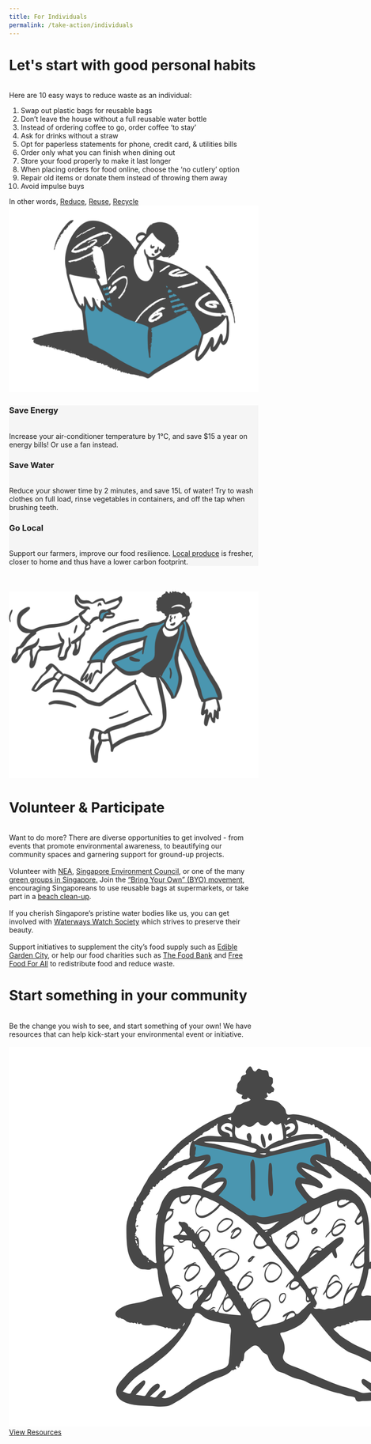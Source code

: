 ```yaml
---
title: For Individuals
permalink: /take-action/individuals
---
```


<div class='container'>

  <div class='grid-row'>
    <div class='grid-column double-column'>
        <div class="lists">
            <h1><b>Let's start with good personal habits</b></h1><br>
                Here are 10 easy ways to reduce waste as an individual: <br>
                <ol>
                <li>Swap out plastic bags for reusable bags </li>
                <li>Don’t leave the house without a full reusable water bottle</li>
                <li>Instead of ordering coffee to go, order coffee ‘to stay’</li>
                <li>Ask for drinks without a straw</li>
                <li>Opt for paperless statements for phone, credit card, & utilities bills</li>
                <li>Order only what you can finish when dining out</li>
                <li>Store your food properly to make it last longer</li>
                <li>When placing orders for food online, choose the ‘no cutlery’ option</li>
                <li>Repair old items or donate them instead of throwing them away</li>
                <li>Avoid impulse buys</li>
                </ol>
                In other words, 
                <a href="https://www.towardszerowaste.gov.sg/reduce">Reduce</a>, 
                <a href="https://www.towardszerowaste.gov.sg/reuse">Reuse</a>, 
                <a href="https://www.towardszerowaste.gov.sg/recycle">Recycle</a>
        </div>
    </div>
    <div class='grid-column'>
        <img src="/images/take-action-1.svg">
    </div>
</div>


<div class='grid-row-no-padding' style="background-color:#F5F5F5;">
    <div class='grid-column'>
        <div>
            <h3><b>Save Energy</b></h3><br>
            Increase your air-conditioner temperature by 1°C, and save $15 a year on energy bills! Or use a fan instead.
        </div>
    </div>
    <div class='grid-column'>
        <div>
            <h3><b>Save Water</b></h3><br>
                Reduce your shower time by 2 minutes, and save 15L of water!
                Try to wash clothes on full load, rinse vegetables in containers, and off the tap when brushing teeth.
        </div>
    </div>
    <div class='grid-column'>
        <div>
            <h3><b>Go Local</b></h3><br>
            Support our farmers, improve our food resilience. <a href="https://www.sfa.gov.sg/fromSGtoSG/where-to-buy">Local produce</a> is fresher, closer to home and thus have a lower carbon footprint.
        </div>
    </div>
</div>


<!-- breaklines here because above is grid-row no padding with grey background colour -->
<br>
<br>
<br>



  <div class='grid-row'>
    <div class='grid-column'>
        <img src="/images/take-action-2.svg">
    </div>
    <div class='grid-column double-column'>
        <div>
            <h1><b>Volunteer & Participate</b></h1><br>
                Want to do more? There are diverse opportunities to get involved - from events that promote environmental awareness, to beautifying our community spaces and garnering support for ground-up projects.<br><br>
                Volunteer with <a href="https://www.cgs.sg/volunteer">NEA</a>, <a href="https://sec.org.sg/volunteer/">Singapore Environment Council</a>, or one of the many <a href="https://www.towardszerowaste.gov.sg/green-groups-in-singapore/"> green groups in Singapore.</a>
                Join the <a href="http://www.byosingapore.com/byob/">“Bring Your Own” (BYO) movement</a>, encouraging Singaporeans to use reusable bags at supermarkets, or take part in a <a href="https://www.publichygienecouncil.sg/beachcleanup">beach clean-up</a>. <br><br>
                If you cherish Singapore’s pristine water bodies like us, you can get involved with <a href="https://www.giving.sg/waterways-watch-society">Waterways Watch Society</a> which strives to preserve their beauty.<br><br>
                Support initiatives to supplement the city’s food supply such as <a href="https://www.ediblegardencity.com/">Edible Garden City</a>, or help our food charities such as <a href="https://www.giving.sg/the-food-bank-singapore-ltd">The Food Bank</a> and <a href="https://www.giving.sg/free-food-for-all-limited">Free Food For All</a> to redistribute food and reduce waste.
        </div>
    </div>
</div>


  <div class='grid-row'>
    <div class='grid-column'>
        <h1 style="align-self: flex-start"><b>Start something in your community</b></h1><br>
            <div>
                Be the change you wish to see, and start something of your own! We have resources that can help kick-start your environmental event or initiative.<br><br>
            </div>
            <img src="/images/take-action-3.svg" style="max-width:33vh;"><br>
            <a class="button_david" href="/resources/">View Resources</a>
    </div>
  </div>

</div>








